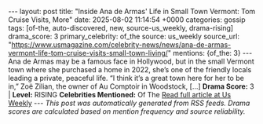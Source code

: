 --- layout: post title: "Inside Ana de Armas' Life in Small Town Vermont: Tom Cruise Visits, More" date: 2025-08-02 11:14:54 +0000 categories: gossip tags: [of-the, auto-discovered, new, source-us_weekly, drama-rising] drama_score: 3 primary_celebrity: of_the source: us_weekly source_url: "https://www.usmagazine.com/celebrity-news/news/ana-de-armas-vermont-life-tom-cruise-visits-small-town-living/" mentions: {of_the: 3} --- Ana de Armas may be a famous face in Hollywood, but in the small Vermont town where she purchased a home in 2022, she’s one of the friendly locals leading a private, peaceful life. “I think it’s a great town here for her to be in,” Zoë Zilian, the owner of Au Comptoir in Woodstock, […] **Drama Score:** 3 | **Level:** RISING **Celebrities Mentioned:** Of The [Read full article at Us Weekly](https://www.usmagazine.com/celebrity-news/news/ana-de-armas-vermont-life-tom-cruise-visits-small-town-living/) --- *This post was automatically generated from RSS feeds. Drama scores are calculated based on mention frequency and source reliability.*